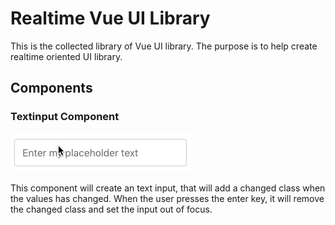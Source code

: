 # Realtime Vue UI Library

This is the collected library of Vue UI library. The purpose is to help create realtime oriented UI library.

## Components

### Textinput Component

![Input Text Gif](examples/input-text.mov.gif)

This component will create an text input, that will add a changed class when the values has changed. When the user presses the enter key, it will remove the changed class and set the input out of focus.